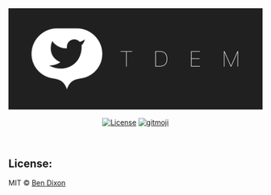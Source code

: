 <div align='center'>

  <a href='https://github.com/tdemapp/tdem/releases'>
    <img alt='TweetDeck Extension Manager' src='https://raw.githubusercontent.com/tdemapp/assets/master/branding/Promotional-Marquee.png' />
  </a>

  [![License](https://img.shields.io/badge/license-mit-blue.svg?longCache=true&style=for-the-badge)](https://github.com/tdemapp/assets/blob/master/LICENSE) 
  [![gitmoji](https://img.shields.io/badge/gitmoji-%20%F0%9F%98%9C%20%F0%9F%98%8D-FFDD67.svg?longCache=true&style=for-the-badge)](https://gitmoji.carloscuesta.me/) 

  <br />
</div>

## License:

MIT © [Ben Dixon](https://github.com/tdemapp/assets/blob/master/LICENSE)
